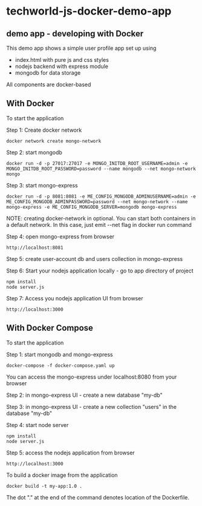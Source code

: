 # techworld-js-docker-demo-app

## demo app - developing with Docker

This demo app shows a simple user profile app set up using

- index.html with pure js and css styles
- nodejs backend with express module
- mongodb for data storage

All components are docker-based

## With Docker

To start the application

Step 1: Create docker network
```
docker network create mongo-network 
```

Step 2: start mongodb
```
docker run -d -p 27017:27017 -e MONGO_INITDB_ROOT_USERNAME=admin -e MONGO_INITDB_ROOT_PASSWORD=password --name mongodb --net mongo-network mongo    
```

Step 3: start mongo-express
```
docker run -d -p 8081:8081 -e ME_CONFIG_MONGODB_ADMINUSERNAME=admin -e ME_CONFIG_MONGODB_ADMINPASSWORD=password --net mongo-network --name mongo-express -e ME_CONFIG_MONGODB_SERVER=mongodb mongo-express   
```

NOTE: creating docker-network in optional. You can start both containers in a default network. In this case, just emit --net flag in docker run command

Step 4: open mongo-express from browser
```
http://localhost:8081
``` 
Step 5: create user-account db and users collection in mongo-express

Step 6: Start your nodejs application locally - go to app directory of project
```
npm install 
node server.js
```
Step 7: Access you nodejs application UI from browser
```
http://localhost:3000
```

## With Docker Compose

To start the application

Step 1: start mongodb and mongo-express
```
docker-compose -f docker-compose.yaml up
```

You can access the mongo-express under localhost:8080 from your browser

Step 2: in mongo-express UI - create a new database "my-db"

Step 3: in mongo-express UI - create a new collection "users" in the database "my-db"

Step 4: start node server
```
npm install
node server.js
```

Step 5: access the nodejs application from browser
```
http://localhost:3000
```

To build a docker image from the application
```
docker build -t my-app:1.0 .       
```

The dot "." at the end of the command denotes location of the Dockerfile.
